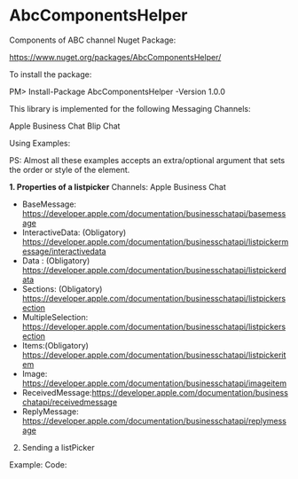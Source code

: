 # AbcComponentsHelper
Components of ABC channel
Nuget Package:

https://www.nuget.org/packages/AbcComponentsHelper/

To install the package:

PM> Install-Package AbcComponentsHelper -Version 1.0.0

This library is implemented for the following Messaging Channels:

Apple Business Chat
Blip Chat

Using Examples:

PS: Almost all these examples accepts an extra/optional argument that sets the order or style of the element.

**1. Properties of a listpicker**
Channels:
Apple Business Chat

- BaseMessage: https://developer.apple.com/documentation/businesschatapi/basemessage
- InteractiveData: (Obligatory) https://developer.apple.com/documentation/businesschatapi/listpickermessage/interactivedata
- Data : (Obligatory) https://developer.apple.com/documentation/businesschatapi/listpickerdata
- Sections: (Obligatory) https://developer.apple.com/documentation/businesschatapi/listpickersection
- MultipleSelection: https://developer.apple.com/documentation/businesschatapi/listpickersection
- Items:(Obligatory) https://developer.apple.com/documentation/businesschatapi/listpickeritem
- Image: https://developer.apple.com/documentation/businesschatapi/imageitem
- ReceivedMessage:https://developer.apple.com/documentation/businesschatapi/receivedmessage
- ReplyMessage: https://developer.apple.com/documentation/businesschatapi/replymessage


2. Sending a listPicker

Example:
Code:

